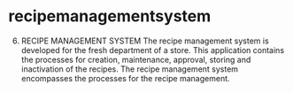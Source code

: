 # recipemanagementsystem
6. RECIPE MANAGEMENT SYSTEM The recipe management system is developed for the fresh department of a store. This application contains the processes for creation, maintenance, approval, storing and inactivation of the recipes. The recipe management system encompasses the processes for the recipe management.
